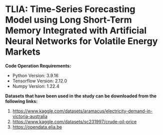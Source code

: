 # TLIA: Time-Series Forecasting Model using Long Short-Term Memory Integrated with Artificial Neural Networks for Volatile Energy Markets
>
**Code Operation Requirements:**
- Python Version: 3.9.16
- Tensorflow Version: 2.12.0
- Numpy Version: 1.22.4

**Datasets that have been used in the study can be downloaded from the following links:**

1. https://www.kaggle.com/datasets/aramacus/electricity-demand-in-victoria-australia
2. https://www.kaggle.com/datasets/sc231997/crude-oil-price
3. https://opendata.elia.be
